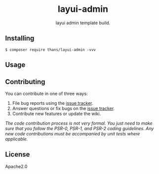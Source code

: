 <h1 align="center"> layui-admin </h1>

<p align="center"> layui admin template build.</p>


## Installing

```shell
$ composer require thans/layui-admin -vvv
```

## Usage



## Contributing

You can contribute in one of three ways:

1. File bug reports using the [issue tracker](https://github.com/thans/layui-admin/issues).
2. Answer questions or fix bugs on the [issue tracker](https://github.com/thans/layui-admin/issues).
3. Contribute new features or update the wiki.

_The code contribution process is not very formal. You just need to make sure that you follow the PSR-0, PSR-1, and PSR-2 coding guidelines. Any new code contributions must be accompanied by unit tests where applicable._

## License

Apache2.0